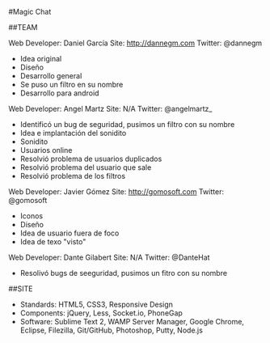 #Magic Chat

##TEAM

Web Developer: Daniel García
Site: http://dannegm.com
Twitter: @dannegm

- Idea original
- Diseño
- Desarrollo general
- Se puso un filtro en su nombre
- Desarrollo para android

Web Developer: Angel Martz
Site: N/A
Twitter: @angelmartz_

- Identificó un bug de seguridad, pusimos un filtro con su nombre
- Idea e implantación del sonidito
- Sonidito
- Usuarios online
- Resolvió problema de usuarios duplicados
- Resolvió problema del usuario que sale
- Resolvió problema de los filtros

Web Developer: Javier Gómez
Site: http://gomosoft.com
Twitter: @gomosoft

- Iconos
- Diseño
- Idea de usuario fuera de foco
- Idea de texo "visto"

Web Developer: Dante Gilabert
Site: N/A
Twitter: @DanteHat

- Resolivó bugs de seeguridad, pusimos un fitro con su nombre

##SITE
- Standards: HTML5, CSS3, Responsive Design
- Components: jQuery, Less, Socket.io, PhoneGap
- Software: Sublime Text 2, WAMP Server Manager, Google Chrome, Eclipse, Filezilla, Git/GitHub, Photoshop, Putty, Node.js